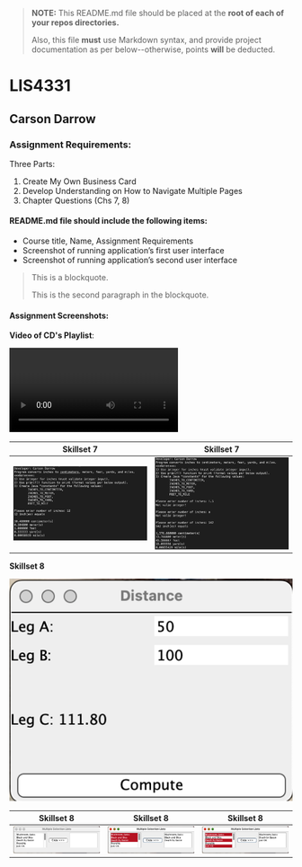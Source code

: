 > **NOTE:** This README.md file should be placed at the **root of each of your repos directories.**
>
>Also, this file **must** use Markdown syntax, and provide project documentation as per below--otherwise, points **will** be deducted.
>

# LIS4331

## Carson Darrow 

### Assignment  Requirements:

Three Parts:

1. Create My Own Business Card
2. Develop Understanding on How to Navigate Multiple Pages
3. Chapter Questions (Chs 7, 8)

#### README.md file should include the following items:

* Course title, Name, Assignment Requirements
* Screenshot of running application’s first user interface
* Screenshot of running application’s second user interface


> This is a blockquote.
> 
> This is the second paragraph in the blockquote.


#### Assignment Screenshots:

**Video of CD's Playlist**:

![Music Player](img/cdsPlaylist.mp4)



| **Skillset 7** | **Skillset 7** |
| -------------- | --------------| 
| ![Measurement Converter](img/ss7Part1.png) | ![Measurement Converter](img/ss7Part2.png)

**Skillset 8**

 ![Skillset 8](img/ss8.png)
 
| **Skillset 8** | **Skillset 8** | **Skillset 8** |
| -------------- | --------------| --------------| 
| ![Multiple Selection List](img/ss8Part1.png) | ![Multiple Selection List](img/ss8Part2.png) | ![Multiple Selection List](img/ss8Part3.png)


